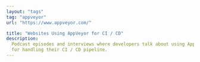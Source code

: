 ```yaml
---
layout: "tags"
tag: "appveyor"
url: "https://www.appveyor.com/"

title: "Websites Using AppVeyor for CI / CD"
description:
  Podcast episodes and interviews where developers talk about using AppVeyor
  for handling their CI / CD pipeline.
---
```

